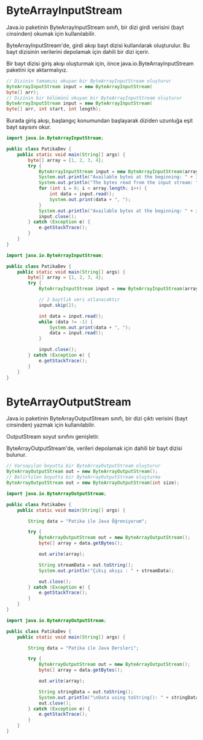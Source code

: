 # ByteArrayInputStream

Java.io paketinin ByteArrayInputStream sınıfı, bir dizi girdi verisini (bayt cinsinden) okumak için kullanılabilir.

ByteArrayInputStream'de, girdi akışı bayt dizisi kullanılarak oluşturulur. Bu bayt dizisinin verilerini depolamak için
dahili bir dizi içerir.

Bir bayt dizisi giriş akışı oluşturmak için, önce java.io.ByteArrayInputStream paketini içe aktarmalıyız.

```java
// Dizinin tamamını okuyan bir ByteArrayInputStream oluşturur 
ByteArrayInputStream input = new ByteArrayInputStream(
byte[] arr);
// Dizinin bir bölümünü okuyan bir ByteArrayInputStream oluşturur 
ByteArrayInputStream input = new ByteArrayInputStream(
byte[] arr, int start, int length);
```

Burada giriş akışı, başlangıç konumundan başlayarak diziden uzunluğa eşit bayt sayısını okur.

```java
import java.io.ByteArrayInputStream;

public class PatikaDev {
    public static void main(String[] args) {
        byte[] array = {1, 2, 3, 4};
        try {
            ByteArrayInputStream input = new ByteArrayInputStream(array);
            System.out.println("Available bytes at the beginning: " + input.available());
            System.out.println("The bytes read from the input stream: ");
            for (int i = 0; i < array.length; i++) {
                int data = input.read();
                System.out.print(data + ", ");
            }
            System.out.println("Available bytes at the beginning: " + input.available());
            input.close();
        } catch (Exception e) {
            e.getStackTrace();
        }
    }
}
```

```java
import java.io.ByteArrayInputStream;

public class PatikaDev {
    public static void main(String[] args) {
        byte[] array = {1, 2, 3, 4};
        try {
            ByteArrayInputStream input = new ByteArrayInputStream(array);

            // 2 baytlık veri atlanacaktır
            input.skip(2);

            int data = input.read();
            while (data != -1) {
                System.out.print(data + ", ");
                data = input.read();
            }

            input.close();
        } catch (Exception e) {
            e.getStackTrace();
        }
    }
}
```

# ByteArrayOutputStream
Java.io paketinin ByteArrayOutputStream sınıfı, bir dizi çıktı verisini (bayt cinsinden) yazmak için kullanılabilir.

OutputStream soyut sınıfını genişletir.


ByteArrayOutputStream'de, verileri depolamak için dahili bir bayt dizisi bulunur.
```java
// Varsayılan boyutta bir ByteArrayOutputStream oluşturur 
ByteArrayOutputStream out = new ByteArrayOutputStream();
// Belirtilen boyutta bir ByteArrayOutputStream oluşturma 
ByteArrayOutputStream out = new ByteArrayOutputStream(int size);
```

```java
import java.io.ByteArrayOutputStream;

public class PatikaDev {
    public static void main(String[] args) {

        String data = "Patika ile Java Öğreniyorum";

        try {
            ByteArrayOutputStream out = new ByteArrayOutputStream();
            byte[] array = data.getBytes();

            out.write(array);

            String streamData = out.toString();
            System.out.println("Çıkış akışı : " + streamData);

            out.close();
        } catch (Exception e) {
            e.getStackTrace();
        }
    }
}
```

```java
import java.io.ByteArrayOutputStream;

public class PatikaDev {
    public static void main(String[] args) {

        String data = "Patika ile Java Dersleri";

        try {
            ByteArrayOutputStream out = new ByteArrayOutputStream();
            byte[] array = data.getBytes();

            out.write(array);

            String stringData = out.toString();
            System.out.println("\nData using toString(): " + stringData);
            out.close();
        } catch (Exception e) {
            e.getStackTrace();
        }
    }
}
```
